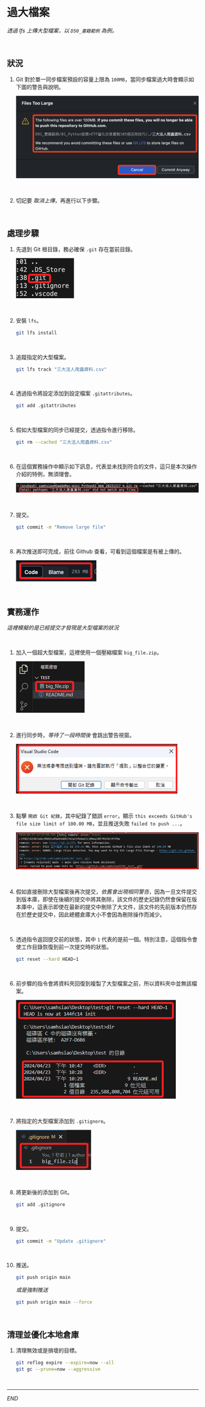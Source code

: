 # 過大檔案

_透過 lfs 上傳大型檔案，以 `D50_書籍範例` 為例。_

<br>

## 狀況

1. Git 對於單一同步檔案預設的容量上限為 `100MB`，當同步檔案過大時會顯示如下圖的警告與說明。

    ![](images/img_58.png)

<br>

2. 切記要 _取消上傳_，再進行以下步驟。

<br>

## 處理步驟

1. 先退到 Git 根目錄，務必確保 `.git` 存在當前目錄。

    ![](images/img_59.png)

<br>

2. 安裝 `lfs`。

    ```bash
    git lfs install
    ```

<br>

3. 追蹤指定的大型檔案。

    ```bash
    git lfs track "三大法人爬蟲資料.csv"
    ```

<br>

4. 透過指令將設定添加到設定檔案 `.gitattributes`。

    ```bash
    git add .gitattributes
    ```

<br>

5. 假如大型檔案的同步已經提交，透過指令進行移除。

    ```bash
    git rm --cached "三大法人爬蟲資料.csv"
    ```

<br>

6. 在這個實務操作中顯示如下訊息，代表並未找到符合的文件，這只是本次操作介紹的特例，無須理會。

    ![](images/img_60.png)

<br>

7. 提交。

    ```bash
    git commit -m "Remove large file"
    ```

<br>

8. 再次推送即可完成，前往 Github 查看，可看到這個檔案是有被上傳的。

    ![](images/img_61.png)

<br>

## 實務運作

_這裡模擬的是已經提交才發現是大型檔案的狀況_

<br>

1. 加入一個超大型檔案，這裡使用一個壓縮檔案 `big_file.zip`。

    ![](images/img_66.png)

<br>

2. 進行同步時，_等待了一段時間後_ 會跳出警告視窗。

    ![](images/img_67.png)

<br>

3. 點擊 `開啟 Git 紀錄`，其中紀錄了錯誤 `error`，顯示 `this exceeds GitHub's file size limit of 100.00 MB`，並且推送失敗 `failed to push ...`。

    ![](images/img_68.png)

<br>

4. 假如直接刪除大型檔案後再次提交，_依舊會出現相同警告_，因為一旦文件提交到版本庫，即使在後續的提交中將其刪除，該文件的歷史記錄仍然會保留在版本庫中，這表示即使在最新的提交中刪除了大文件，該文件的先前版本仍然存在於歷史提交中，因此總體倉庫大小不會因為刪除操作而減少。

<br>

5. 透過指令返回提交前的狀態，其中 `1` 代表的是前一個。特別注意，這個指令會使工作目錄恢復到前一次提交時的狀態。

    ```bash
    git reset --hard HEAD~1
    ```

<br>

6. 前步驟的指令會將資料夾回復到複製了大型檔案之前，所以資料夾中並無該檔案。

    ![](images/img_77.png)

<br>

7. 將指定的大型檔案添加到 `.gitignore`。

    ![](images/img_71.png)

<br>

8. 將更新後的添加到 Git。

    ```bash
    git add .gitignore
    ```

<br>

9. 提交。

    ```bash
    git commit -m "Update .gitignore"
    ```

<br>

10. 推送。

    ```bash
    git push origin main
    ```
    _或是強制推送_
    ```bash
    git push origin main --force
    ```
<br>

## 清理並優化本地倉庫

1. 清理無效或是損壞的目標。

    ```bash
    git reflog expire --expire=now --all
    git gc --prune=now --aggressive
    ```

<br>

___

_END_